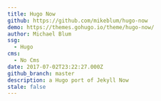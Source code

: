 ```yaml
---
title: Hugo Now
github: https://github.com/mikeblum/hugo-now
demo: https://themes.gohugo.io/theme/hugo-now/
author: Michael Blum
ssg:
  - Hugo
cms:
  - No Cms
date: 2017-07-02T23:22:27.000Z
github_branch: master
description: a Hugo port of Jekyll Now
stale: false
---
```

